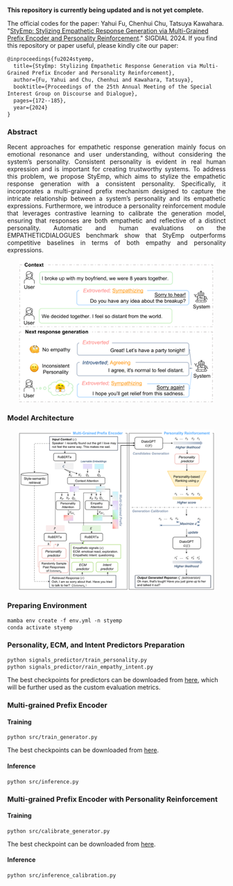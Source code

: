 **This repository is currently being updated and is not yet complete.**

The official codes for the paper: Yahui Fu, Chenhui Chu, Tatsuya Kawahara. "[StyEmp: Stylizing Empathetic Response Generation via Multi-Grained Prefix Encoder and Personality Reinforcement](https://arxiv.org/pdf/2408.02271)." SIGDIAL 2024.
If you find this repository or paper useful, please kindly cite our paper:
```
@inproceedings{fu2024styemp,
  title={StyEmp: Stylizing Empathetic Response Generation via Multi-Grained Prefix Encoder and Personality Reinforcement},
  author={Fu, Yahui and Chu, Chenhui and Kawahara, Tatsuya},
  booktitle={Proceedings of the 25th Annual Meeting of the Special Interest Group on Discourse and Dialogue},
  pages={172--185},
  year={2024}
}
```
### **Abstract**
<p style="text-align: justify;">
Recent approaches for empathetic response
generation mainly focus on emotional resonance and user understanding, without considering the system’s personality. Consistent personality is evident in real human expression
and is important for creating trustworthy systems. To address this problem, we propose
StyEmp, which aims to stylize the empathetic
response generation with a consistent personality. Specifically, it incorporates a multi-grained
prefix mechanism designed to capture the intricate relationship between a system’s personality and its empathetic expressions. Furthermore, we introduce a personality reinforcement
module that leverages contrastive learning to
calibrate the generation model, ensuring that
responses are both empathetic and reflective
of a distinct personality. Automatic and human evaluations on the EMPATHETICDIALOGUES benchmark show that StyEmp outperforms competitive baselines in terms of both
empathy and personality expressions.
</p>

<div align="center">
  <img src="./Figs/example.png" alt="Description" width="450"/>
</div>


### **Model Architecture**
<div align="center">
  <img src="./Figs/arch.png" alt="Model Architecture" width="450"/>
</div>

### **Preparing Environment**
```
mamba env create -f env.yml -n styemp
conda activate styemp
```
### **Personality, ECM, and Intent Predictors Preparation**
```
python signals_predictor/train_personality.py
python signals_predictor/rain_empathy_intent.py
```
The best checkpoints for predictors can be downloaded from [here](https://drive.google.com/drive/u/0/folders/1zQSeIlz9qOI3jWV2IieNfqUoCHgz-NDq), which will be further used as the custom evaluation metrics.

### **Multi-grained Prefix Encoder**
#### **Training**
```
python src/train_generator.py
```
The best checkpoints can be downloaded from [here](https://drive.google.com/drive/u/0/folders/10vlibYEYHXvqjey9mZP9qBYGzV5q_2w5).
#### **Inference**
```
python src/inference.py
```
### **Multi-grained Prefix Encoder with Personality Reinforcement**
#### **Training**
```
python src/calibrate_generator.py
```
The best checkpoint can be downloaded from [here](https://drive.google.com/drive/u/0/folders/15SaRe9akp1ONGFUkhp-7LKXTXYWnR5r7).
#### **Inference**
```
python src/inference_calibration.py
```


